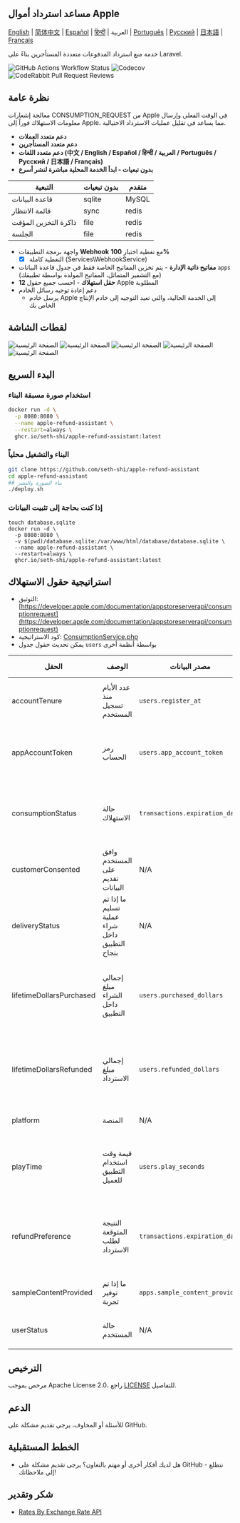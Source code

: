 
## مساعد استرداد أموال Apple

[English](./README.md) | [简体中文](./README.zh.md) | [Español](./README.es.md) | [हिन्दी](./README.hi.md) | العربية | [Português](./README.pt.md) | [Русский](./README.ru.md) | [日本語](./README.ja.md) | [Français](./README.fr.md)

خدمة منع استرداد المدفوعات متعددة المستأجرين بناءً على Laravel.

![GitHub Actions Workflow Status](https://img.shields.io/github/actions/workflow/status/seth-shi/apple-refund-assistant/laravel.yml)
![Codecov](https://img.shields.io/codecov/c/github/seth-shi/apple-refund-assistant)
![CodeRabbit Pull Request Reviews](https://img.shields.io/coderabbit/prs/github/seth-shi/apple-refund-assistant?utm_source=oss&utm_medium=github&utm_campaign=seth-shi%2Fapple-refund-assistant&labelColor=171717&color=FF570A&link=https%3A%2F%2Fcoderabbit.ai&label=CodeRabbit+Reviews)

## نظرة عامة

معالجة إشعارات CONSUMPTION_REQUEST من Apple في الوقت الفعلي وإرسال معلومات الاستهلاك فوراً إلى Apple، مما يساعد في تقليل عمليات الاسترداد الاحتيالية.


- **دعم متعدد العملات**
- **دعم متعدد المستأجرين**
- **دعم متعدد اللغات (中文 / English / Español / हिन्दी / العربية / Português / Русский / 日本語 / Français)**
- **بدون تبعيات - ابدأ الخدمة المحلية مباشرة لنشر أسرع**

| التبعية | بدون تبعيات |  متقدم   |
|-----|--|-----|
|  قاعدة البيانات   | sqlite | MySQL |
|  قائمة الانتظار   | sync | redis  |
|  ذاكرة التخزين المؤقت   | file | redis  |
|   الجلسة | file |  redis   |
- واجهة برمجة التطبيقات **Webhook** مع تغطية اختبار **100%**
    - [x] التغطية كاملة (Services\WebhookService)
- **مفاتيح ذاتية الإدارة** - يتم تخزين المفاتيح الخاصة فقط في جدول قاعدة البيانات `apps` (مع التشفير المتماثل، المفاتيح المولدة بواسطة تطبيقك)
- **12 حقل استهلاك** - احسب جميع حقول Apple المطلوبة
- دعم إعادة توجيه رسائل الخادم
  - يرسل خادم Apple إلى الخدمة الحالية، والتي تعيد التوجيه إلى خادم الإنتاج الخاص بك

 
## لقطات الشاشة
![الصفحة الرئيسية](assets/0.png)
![الصفحة الرئيسية](assets/1.png)
![الصفحة الرئيسية](assets/2.png)
![الصفحة الرئيسية](assets/3.png)
![الصفحة الرئيسية](assets/4.png)


## البدء السريع
### استخدام صورة مسبقة البناء
```bash
docker run -d \
  -p 8080:8080 \
  --name apple-refund-assistant \
  --restart=always \
  ghcr.io/seth-shi/apple-refund-assistant:latest
```


### البناء والتشغيل محلياً
```bash
git clone https://github.com/seth-shi/apple-refund-assistant
cd apple-refund-assistant
## بناء الصورة والنشر
./deploy.sh
```

### إذا كنت بحاجة إلى تثبيت البيانات
```
touch database.sqlite
docker run -d \
  -p 8080:8080 \
  -v $(pwd)/database.sqlite:/var/www/html/database/database.sqlite \
  --name apple-refund-assistant \
  --restart=always \
  ghcr.io/seth-shi/apple-refund-assistant:latest
```

## استراتيجية حقول الاستهلاك
* التوثيق: [https://developer.apple.com/documentation/appstoreserverapi/consumptionrequest](https://developer.apple.com/documentation/appstoreserverapi/consumptionrequest)
* كود الاستراتيجية: [ConsumptionService.php](./app/Services/ConsumptionService.php) 
* يمكن تحديث حقول جدول `users` بواسطة أنظمة أخرى

| الحقل                       | الوصف                | مصدر البيانات                          | قاعدة الحساب                                                                                           |
|--------------------------|-------------------|--------------------------------|------------------------------------------------------------------------------------------------|
| accountTenure            | عدد الأيام منذ تسجيل المستخدم            | `users.register_at`            | الوقت الحالي ناقص وقت التسجيل                                                                                     |
| appAccountToken          | رمز الحساب          | `users.app_account_token`      | [يجب تمريره عندما ينشئ العميل الطلب](https://developer.apple.com/documentation/StoreKit/Transaction/appAccountToken) |
| consumptionStatus        | حالة الاستهلاك              | `transactions.expiration_date` | مقارنة بالوقت الحالي، إرجاع مستهلك إذا انتهت الصلاحية                                                                              |
| customerConsented        | وافق المستخدم على تقديم البيانات          | N/A                              | قيمة ثابتة `true`                                                                                       |
| deliveryStatus           | ما إذا تم تسليم عملية شراء داخل التطبيق بنجاح | N/A                              | قيمة ثابتة `0` (تسليم عادي)                                                                                    |
| lifetimeDollarsPurchased | إجمالي مبلغ الشراء داخل التطبيق             | `users.purchased_dollars`      | متراكم بناءً على أحداث معاملات Apple، أو يمكنك التراكم يدوياً                                                                        |
| lifetimeDollarsRefunded  | إجمالي مبلغ الاسترداد             | `users.refunded_dollars`       | متراكم بناءً على أحداث استرداد Apple، أو يمكنك التراكم يدوياً                                                                        |
| platform                 | المنصة                | N/A                              | قيمة ثابتة `1` (apple)                                                                                   |
| playTime                 | قيمة وقت استخدام التطبيق للعميل        | `users.play_seconds`           | يحتاج نظامك إلى دعم تحديث هذا الحقل، وإلا فهو `0`                                                                          |
| refundPreference         | النتيجة المتوقعة لطلب الاسترداد         | `transactions.expiration_date` | مقارنة بالوقت الحالي، يفضل رفض الاسترداد إذا انتهت الصلاحية                                                                             |
| sampleContentProvided    | ما إذا تم توفير تجربة            | `apps.sample_content_provided` | التكوين عند إنشاء التطبيق                                                                                      |
| userStatus               | حالة المستخدم              | N/A                              | قيمة ثابتة `1` (مستخدم عادي)                                                                                   |



## الترخيص

مرخص بموجب Apache License 2.0، راجع [LICENSE](./LICENSE) للتفاصيل.

## الدعم

للأسئلة أو المخاوف، يرجى تقديم مشكلة على GitHub.

## الخطط المستقبلية
- هل لديك أفكار أخرى أو مهتم بالتعاون؟ يرجى تقديم مشكلة على GitHub - نتطلع إلى ملاحظاتك!

## شكر وتقدير
* [Rates By Exchange Rate API](https://www.exchangerate-api.com)

